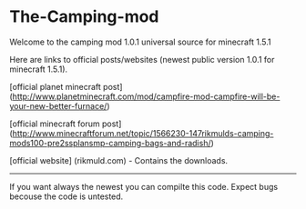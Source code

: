 The-Camping-mod
===============
 
Welcome to the camping mod 1.0.1 universal source for minecraft 1.5.1

Here are links to official posts/websites (newest public version 1.0.1 for minecraft 1.5.1).
 
[official planet minecraft post] (http://www.planetminecraft.com/mod/campfire-mod-campfire-will-be-your-new-better-furnace/)
 
[official minecraft forum post]  (http://www.minecraftforum.net/topic/1566230-147rikmulds-camping-mods100-pre2ssplansmp-camping-bags-and-radish/) 
 
[official website] (rikmuld.com)  - Contains the downloads. 
 
------------------------------------------------------------------------------------
 
If you want always the newest you can compilte this code. Expect bugs becouse the code is untested.
